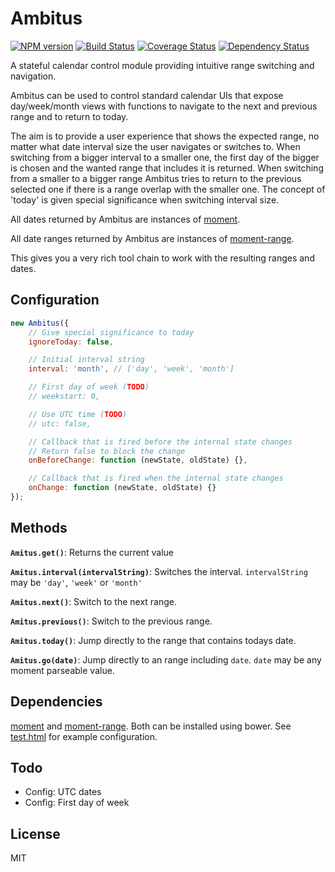 Ambitus
=======

[![NPM version](https://badge.fury.io/js/ambitus.svg)](http://badge.fury.io/js/ambitus)
[![Build Status](https://travis-ci.org/Munter/ambitus.svg?branch=master)](https://travis-ci.org/Munter/ambitus)
[![Coverage Status](https://img.shields.io/coveralls/Munter/ambitus.svg)](https://coveralls.io/r/Munter/ambitus?branch=master)
[![Dependency Status](https://david-dm.org/Munter/ambitus.svg)](https://david-dm.org/Munter/ambitus)

A stateful calendar control module providing intuitive range switching and navigation.

Ambitus can be used to control standard calendar UIs that expose day/week/month views with functions to navigate to the next and previous range and to return to today.

The aim is to provide a user experience that shows the expected range, no matter what date interval size the user navigates or switches to. When switching from a bigger interval to a smaller one, the first day of the bigger is chosen and the wanted range that includes it is returned. When switching from a smaller to a bigger range Ambitus tries to return to the previous selected one if there is a range overlap with the smaller one. The concept of 'today' is given special significance when switching interval size.

All dates returned by Ambitus are instances of [moment](http://momentjs.com/).

All date ranges returned by Ambitus are instances of [moment-range](https://github.com/gf3/moment-range).

This gives you a very rich tool chain to work with the resulting ranges and dates.


Configuration
-------------

``` javascript
new Ambitus({
    // Give special significance to today
    ignoreToday: false,

    // Initial interval string
    interval: 'month', // ['day', 'week', 'month']

    // First day of week (TODO)
    // weekstart: 0,

    // Use UTC time (TODO)
    // utc: false,

    // Callback that is fired before the internal state changes
    // Return false to block the change
    onBeforeChange: function (newState, oldState) {},

    // Callback that is fired when the internal state changes
    onChange: function (newState, oldState) {}
});
```


Methods
-----

**`Amitus.get()`**: Returns the current value

**`Amitus.interval(intervalString)`**: Switches the interval. `intervalString` may be `'day'`, `'week'` or `'month'`

**`Amitus.next()`**: Switch to the next range.

**`Amitus.previous()`**: Switch to the previous range.

**`Amitus.today()`**: Jump directly to the range that contains todays date.

**`Amitus.go(date)`**: Jump directly to an range including `date`. `date` may be any moment parseable value.


Dependencies
------------
[moment](http://momentjs.com/) and [moment-range](https://github.com/gf3/moment-range). Both can be installed using bower. See [test.html](https://github.com/Munter/ambitus/blob/master/test.html) for example configuration.


Todo
----

 * Config: UTC dates
 * Config: First day of week


License
-------
MIT
